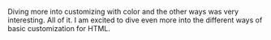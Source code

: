 Diving more into customizing with color and the other ways was very interesting.
All of it. I am excited to dive even more into the different ways of basic customization for HTML.
